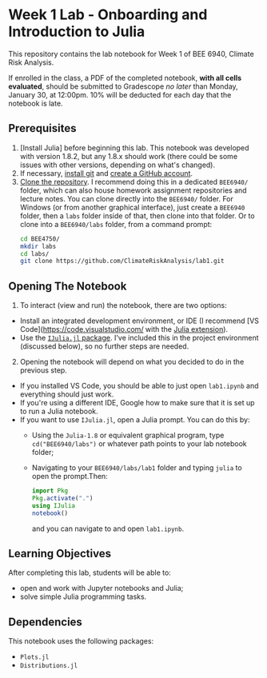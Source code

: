 # Week 1 Lab - Onboarding and Introduction to Julia

This repository contains the lab notebook for Week 1 of BEE 6940, Climate Risk Analysis. 

If enrolled in the class, a PDF of the completed notebook, **with all cells evaluated**, should be submitted to Gradescope *no later* than Monday, January 30, at 12:00pm. 10% will be deducted for each day that the notebook is late.

## Prerequisites

1. [Install Julia] before beginning this lab. This notebook was developed with version 1.8.2, but any 1.8.x should work (there could be some issues with other versions, depending on what's changed).
2. If necessary, [install git](https://happygitwithr.com/install-git.html) and [create a GitHub account](https://github.com). 
3. [Clone the repository](https://docs.github.com/en/repositories/creating-and-managing-repositories/cloning-a-repository). I recommend doing this in a dedicated `BEE6940/` folder, which can also house homework assignment repositories and lecture notes. You can clone directly into the `BEE6940/` folder.   For Windows (or from another graphical interface), just create a `BEE6940` folder, then a `labs` folder inside of that, then clone into that folder. Or to clone into a `BEE6940/labs` folder, from a command prompt:
    ```bash
    cd BEE4750/
    mkdir labs
    cd labs/
    git clone https://github.com/ClimateRiskAnalysis/lab1.git
    ```

## Opening The Notebook

1. To interact (view and run) the notebook, there are two options:
  - Install an integrated development environment, or IDE (I recommend [VS Code](https://code.visualstudio.com/ with the [Julia extension](https://marketplace.visualstudio.com/items?itemName=julialang.language-julia)). 
  - Use the [`IJulia.jl` package](https://github.com/JuliaLang/IJulia.jl). I've included this in the project environment (discussed below), so no further steps are needed.  
2. Opening the notebook will depend on what you decided to do in the previous step. 
  - If you installed VS Code, you should be able to just open `lab1.ipynb` and everything should just work. 
  - If you're using a different IDE, Google how to make sure that it is set up to run a Julia notebook.
  - If you want to use `IJulia.jl`, open a Julia prompt. You can do this by:
    - Using the `Julia-1.8` or equivalent graphical program, type `cd("BEE6940/labs")` or whatever path points to your lab notebook folder;
    - Navigating to your `BEE6940/labs/lab1` folder and typing `julia` to open the prompt.Then:
    
      ```julia
      import Pkg
      Pkg.activate(".")
      using IJulia
      notebook()
      ```
      and you can navigate to and open `lab1.ipynb`.

## Learning Objectives

After completing this lab, students will be able to:
- open and work with Jupyter notebooks and Julia;
- solve simple Julia programming tasks.

## Dependencies

This notebook uses the following packages:
- `Plots.jl`
- `Distributions.jl`
